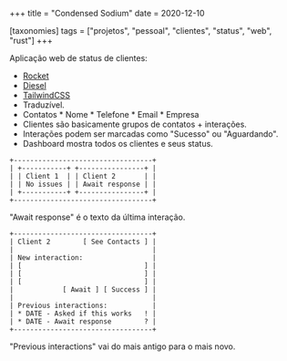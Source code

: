 +++
title = "Condensed Sodium"
date = 2020-12-10

[taxonomies]
tags = ["projetos", "pessoal", "clientes", "status", "web", "rust"]
+++

Aplicação web de status de clientes:

* [Rocket](https://rocket.rs/)
* [Diesel](http://diesel.rs/)
* [TailwindCSS](https://tailwindcss.com/)
* Traduzível.
* Contatos
        * Nome
        * Telefone
        * Email
        * Empresa
* Clientes são basicamente grupos de contatos + interações.
* Interações podem ser marcadas como "Sucesso" ou "Aguardando".
* Dashboard mostra todos os clientes e seus status.

```
+----------------------------------+
| +-----------+ +----------------+ |
| | Client 1  | | Client 2       | |
| | No issues | | Await response | |
| +-----------+ +----------------+ |
+----------------------------------+
```

"Await response" é o texto da última interação.

```
+----------------------------------+
| Client 2        [ See Contacts ] |
|                                  |
| New interaction:                 |
| [                              ] |
| [                              ] |
| [                              ] |
|            [ Await ] [ Success ] |
|                                  |
| Previous interactions:           |
| * DATE - Asked if this works   ! |
| * DATE - Await response        ? |
+----------------------------------+
```

"Previous interactions" vai do mais antigo para o mais novo.

<!--
vim:spelllang=pt:
-->
